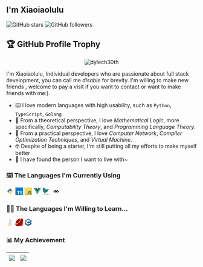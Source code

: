 ## I'm Xiaoiaolulu

![GitHub stars](https://img.shields.io/github/stars/xiaoxiaolulu?style=social)
![GitHub followers](https://img.shields.io/github/followers/xiaoxiaolulu?style=social)

## 🏆 GitHub Profile Trophy
<div align="center"><img src="https://github-profile-trophy.vercel.app/?username=xiaoxiaolulu&row=1&column=8&no-frame=true" alt="dylech30th"></div>

I'm Xiaoiaolulu, Individual developers who are passionate about full stack development, you can call me *disable* for brevity. I'm willing to make new friends , welcome to pay a visit if you want to contact or want to make friends with me:).

* ⌨️ I love modern languages with high usability, such as `Python`, `TypeScript`, `Golang`
* 📜 From a theoretical perspective, I love *Mathematical Logic*, more specifically, *Computability Theory*, and *Programming Language Theory*.
* 🔨 From a practical perspective, I love *Computer Network*, *Compiler Optimization Techniques*, and *Virtual Machine*.
* 🤓 Despite of being a starter, I'm still putting all my efforts to make myself better
* 💖 I have found the person I want to live with~

### ⌨️ The Languages I'm Currently Using
<a href=""><code><img height="20" style="max-width: 100%" src="https://raw.githubusercontent.com/github/explore/80688e429a7d4ef2fca1e82350fe8e3517d3494d/topics/python/python.png"></code></a>
<a href=""><code><img height="20" style="max-width: 100%" src="https://raw.githubusercontent.com/github/explore/80688e429a7d4ef2fca1e82350fe8e3517d3494d/topics/typescript/typescript.png"></code></a>
<a href=""><code><img height="20" style="max-width: 100%" src="https://raw.githubusercontent.com/github/explore/80688e429a7d4ef2fca1e82350fe8e3517d3494d/topics/javascript/javascript.png"></code></a>
<a href=""><code><img height="20" style="max-width: 100%" src="https://raw.githubusercontent.com/github/explore/80688e429a7d4ef2fca1e82350fe8e3517d3494d/topics/vue/vue.png"></code></a>
<a href=""><code><img height="20" style="max-width: 100%" src="https://raw.githubusercontent.com/github/explore/80688e429a7d4ef2fca1e82350fe8e3517d3494d/topics/latex/latex.png"></code></a>
<a href=""><code><img height="20" style="max-width: 100%" src="https://raw.githubusercontent.com/github/explore/80688e429a7d4ef2fca1e82350fe8e3517d3494d/topics/go/go.png"></code></a>

### 👨‍💻 The Languages I'm Willing to Learn...
<a href=""><code><img height="20" style="max-width: 100%" src="https://raw.githubusercontent.com/github/explore/80688e429a7d4ef2fca1e82350fe8e3517d3494d/topics/java/java.png"></code></a>
<a href=""><code><img height="20" style="max-width: 100%" src="https://raw.githubusercontent.com/github/explore/80688e429a7d4ef2fca1e82350fe8e3517d3494d/topics/ruby/ruby.png"></code></a>
<a href=""><code><img height="20" style="max-width: 100%" src="https://raw.githubusercontent.com/github/explore/80688e429a7d4ef2fca1e82350fe8e3517d3494d/topics/cpp/cpp.png"></code></a>

### 📊 My Achievement
| <img align="center" src="https://github-readme-stats.vercel.app/api?username=xiaoxiaolulu&show_icons=true&include_all_commits=true&theme=buefy&hide_border=true&count_private=true"> |<img align="center" src="https://github-readme-stats.vercel.app/api/top-langs/?username=xiaoxiaolulu&layout=compact&theme=buefy&hide_border=true" >|
|--------------------------------------------------------------------------------------------------------------------------------------------------------------------------------------|----------|
